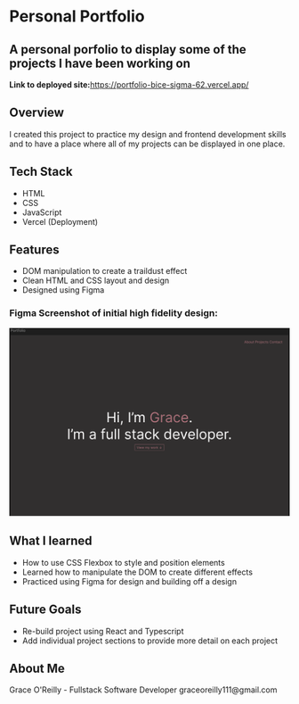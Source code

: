 <h1>Personal Portfolio</h1>
<h2>A personal porfolio to display some of the projects I have been working on</h2>

**Link to deployed site:**<a>https://portfolio-bice-sigma-62.vercel.app/</a>

<h2>Overview</h3>
I created this project to practice my design and frontend development skills and to have a place where all of my projects can be displayed in one place.

<h2>Tech Stack</h3>
<ul>
  <li>
    HTML
  </li>
  <li>
    CSS
  </li>
  <li>
    JavaScript
  </li>
    <li>
    Vercel (Deployment)
  </li>
</ul>

<h2>Features</h2>
<ul>
  <li>DOM manipulation to create a traildust effect</li>
  <li>Clean HTML and CSS layout and design</li>
  <li>Designed using Figma</li>
</ul>
<h3>Figma Screenshot of initial high fidelity design:</h3>
<img src="images/figmadesign.png" alt="Figma Screenshot" width="600" />

<h2>What I learned</h2>
<ul>
  <li>How to use CSS Flexbox to style and position elements</li>
  <li>Learned how to manipulate the DOM to create different effects</li>
  <li>Practiced using Figma for design and building off a design</li>
</ul>

<h2>Future Goals</h2>
<ul>
  <li>Re-build project using React and Typescript</li>
  <li>Add individual project sections to provide more detail on each project</li>
</ul>

<h2>About Me</h2>
Grace O'Reilly - Fullstack Software Developer
graceoreilly111@gmail.com
